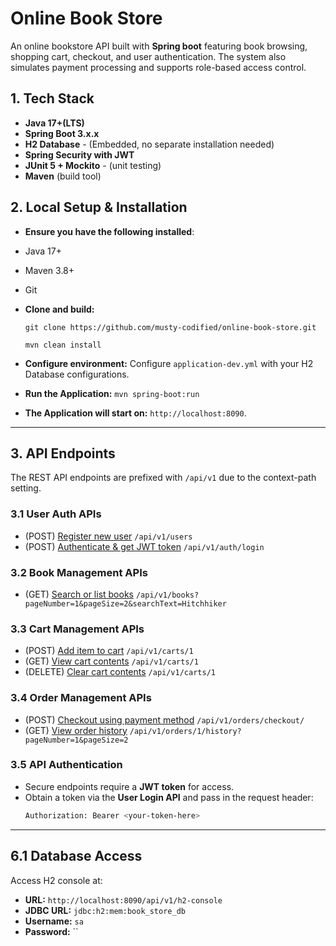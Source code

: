 # Online Book Store

An online bookstore API built with **Spring boot** featuring book browsing, shopping cart, checkout, and user authentication. 
The system also simulates payment processing and supports role-based access control.

## 1. Tech Stack ##

- **Java 17+(LTS)** 
- **Spring Boot 3.x.x** 
- **H2 Database** - (Embedded, no separate installation needed)
- **Spring Security with JWT** 
- **JUnit 5 + Mockito** - (unit testing)
- **Maven** (build tool)


## 2. Local Setup & Installation ##
- **Ensure you have the following installed**:

- Java 17+
- Maven 3.8+
- Git

- **Clone and build:**

  `git clone https://github.com/musty-codified/online-book-store.git`

  `mvn clean install`

- **Configure environment:**  Configure `application-dev.yml` with your H2 Database configurations.

- **Run the Application:** `mvn spring-boot:run`

- **The Application will start on:** `http://localhost:8090`.

---

## 3. API Endpoints ##

The REST API endpoints are prefixed with `/api/v1` due to the context-path setting.

### 3.1 User Auth APIs ###

- (POST) [Register new user](http://localhost:8090/api/v1/users) `/api/v1/users`
- (POST) [Authenticate & get JWT token](http://localhost:8090/api/v1/auth/login) `/api/v1/auth/login`

### 3.2 Book Management APIs ###

- (GET) [Search or list books](http://localhost:8090/api/v1/books) `/api/v1/books?pageNumber=1&pageSize=2&searchText=Hitchhiker`

### 3.3 Cart Management APIs ###

- (POST) [Add item to cart](http://localhost:8090/api/v1/carts/{userId}) `/api/v1/carts/1`
- (GET) [View cart contents](http://localhost:8090/api/v1/carts/{userId}) `/api/v1/carts/1`
- (DELETE) [Clear cart contents](http://localhost:8090/api/v1/carts/{userId}) `/api/v1/carts/1`

### 3.4 Order Management APIs ###

- (POST) [Checkout using payment method](http://localhost:8090/api/v1/orders/checkout) `/api/v1/orders/checkout/`
- (GET) [View order history](http://localhost:8090/api/v1/orders/{userId}/history) `/api/v1/orders/1/history?pageNumber=1&pageSize=2`

### 3.5 API Authentication

- Secure endpoints require a **JWT token** for access.
- Obtain a token via the **User Login API** and pass in the request header:
  ```sh
  Authorization: Bearer <your-token-here>
  ```
---

## 6.1 Database Access ##

Access H2 console at:

- **URL:** `http://localhost:8090/api/v1/h2-console`
- **JDBC URL:** `jdbc:h2:mem:book_store_db`
- **Username:** `sa`
- **Password:** ``





